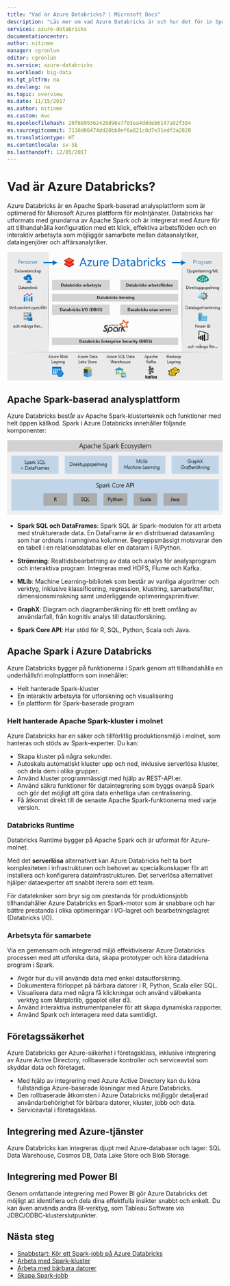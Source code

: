 ```yaml
---
title: "Vad är Azure Databricks? | Microsoft Docs"
description: "Läs mer om vad Azure Databricks är och hur det för in Spark på Databricks i Azure. Azure Databricks är en Apache Spark-baserad analysplattform som är optimerad för Microsoft Azures plattform för molntjänster."
services: azure-databricks
documentationcenter: 
author: nitinme
manager: cgronlun
editor: cgronlun
ms.service: azure-databricks
ms.workload: big-data
ms.tgt_pltfrm: na
ms.devlang: na
ms.topic: overview
ms.date: 11/15/2017
ms.author: nitinme
ms.custom: mvc
ms.openlocfilehash: 20f6899362420d96e7f03ea4dddeb6147a92f304
ms.sourcegitcommit: 7136d06474dd20bb8ef6a821c8d7e31edf3a2820
ms.translationtype: HT
ms.contentlocale: sv-SE
ms.lasthandoff: 12/05/2017
---
```

# <a name="what-is-azure-databricks"></a>Vad är Azure Databricks?

Azure Databricks är en Apache Spark-baserad analysplattform som är optimerad för Microsoft Azures plattform för molntjänster. Databricks har utformats med grundarna av Apache Spark och är integrerat med Azure för att tillhandahålla konfiguration med ett klick, effektiva arbetsflöden och en interaktiv arbetsyta som möjliggör samarbete mellan dataanalytiker, dataingenjörer och affärsanalytiker.

![Vad är Azure Databricks?](./media/what-is-azure-databricks/azure-databricks-overview.png "Vad är Azure Databricks?")

## <a name="apache-spark-based-analytics-platform"></a>Apache Spark-baserad analysplattform

Azure Databricks består av Apache Spark-klusterteknik och funktioner med helt öppen källkod. Spark i Azure Databricks innehåller följande komponenter:

![Apache Spark i Azure Databricks](./media/what-is-azure-databricks/apache-spark-ecosystem-databricks.png "Apache Spark i Azure Databricks")

* **Spark SQL och DataFrames**: Spark SQL är Spark-modulen för att arbeta med strukturerade data. En DataFrame är en distribuerad datasamling som har ordnats i namngivna kolumner. Begreppsmässigt motsvarar den en tabell i en relationsdatabas eller en dataram i R/Python.

* **Strömning**: Realtidsbearbetning av data och analys för analysprogram och interaktiva program. Integreras med HDFS, Flume och Kafka.

* **MLib**: Machine Learning-bibliotek som består av vanliga algoritmer och verktyg, inklusive klassificering, regression, klustring, samarbetsfilter, dimensionsminskning samt underliggande optimeringsprimitiver.

* **GraphX**: Diagram och diagramberäkning för ett brett omfång av användarfall, från kognitiv analys till datautforskning.

* **Spark Core API**: Har stöd för R, SQL, Python, Scala och Java.

## <a name="apache-spark-in-azure-databricks"></a>Apache Spark i Azure Databricks

Azure Databricks bygger på funktionerna i Spark genom att tillhandahålla en underhållsfri molnplattform som innehåller:

- Helt hanterade Spark-kluster
- En interaktiv arbetsyta för utforskning och visualisering
- En plattform för Spark-baserade program

### <a name="fully-managed-apache-spark-clusters-in-the-cloud"></a>Helt hanterade Apache Spark-kluster i molnet

Azure Databricks har en säker och tillförlitlig produktionsmiljö i molnet, som hanteras och stöds av Spark-experter. Du kan:

* Skapa kluster på några sekunder.
* Autoskala automatiskt kluster upp och ned, inklusive serverlösa kluster, och dela dem i olika grupper. 
* Använd kluster programmässigt med hjälp av REST-API:er. 
* Använd säkra funktioner för dataintegrering som byggs ovanpå Spark och gör det möjligt att göra data enhetliga utan centralisering. 
* Få åtkomst direkt till de senaste Apache Spark-funktionerna med varje version.

### <a name="databricks-runtime"></a>Databricks Runtime
Databricks Runtime bygger på Apache Spark och är utformat för Azure-molnet. 

Med det **serverlösa** alternativet kan Azure Databricks helt ta bort komplexiteten i infrastrukturen och behovet av specialkunskaper för att installera och konfigurera datainfrastrukturen. Det serverlösa alternativet hjälper dataexperter att snabbt iterera som ett team.

För datatekniker som bryr sig om prestanda för produktionsjobb tillhandahåller Azure Databricks en Spark-motor som är snabbare och har bättre prestanda i olika optimeringar i I/O-lagret och bearbetningslagret (Databricks I/O).

### <a name="workspace-for-collaboration"></a>Arbetsyta för samarbete

Via en gemensam och integrerad miljö effektiviserar Azure Databricks processen med att utforska data, skapa prototyper och köra datadrivna program i Spark.

* Avgör hur du vill använda data med enkel datautforskning.
* Dokumentera förloppet på bärbara datorer i R, Python, Scala eller SQL.
* Visualisera data med några få klickningar och använd välbekanta verktyg som Matplotlib, ggoplot eller d3.
* Använd interaktiva instrumentpaneler för att skapa dynamiska rapporter.
* Använd Spark och interagera med data samtidigt.

## <a name="enterprise-security"></a>Företagssäkerhet

Azure Databricks ger Azure-säkerhet i företagsklass, inklusive integrering av Azure Active Directory, rollbaserade kontroller och serviceavtal som skyddar data och företaget.

* Med hjälp av integrering med Azure Active Directory kan du köra fullständiga Azure-baserade lösningar med Azure Databricks.
* Den rollbaserade åtkomsten i Azure Databricks möjliggör detaljerad användarbehörighet för bärbara datorer, kluster, jobb och data.
* Serviceavtal i företagsklass. 

## <a name="integration-with-azure-services"></a>Integrering med Azure-tjänster

Azure Databricks kan integreras djupt med Azure-databaser och lager: SQL Data Warehouse, Cosmos DB, Data Lake Store och Blob Storage. 

## <a name="integration-with-power-bi"></a>Integrering med Power BI
Genom omfattande integrering med Power BI gör Azure Databricks det möjligt att identifiera och dela dina effektfulla insikter snabbt och enkelt. Du kan även använda andra BI-verktyg, som Tableau Software via JDBC/ODBC-klusterslutpunkter.

## <a name="next-steps"></a>Nästa steg

* [Snabbstart: Kör ett Spark-jobb på Azure Databricks](quickstart-create-databricks-workspace-portal.md)
* [Arbeta med Spark-kluster](https://docs.azuredatabricks.net/user-guide/clusters/index.html)
* [Arbeta med bärbara datorer](https://docs.azuredatabricks.net/user-guide/notebooks/index.html)
* [Skapa Spark-jobb](https://docs.azuredatabricks.net/user-guide/jobs.html)

 









